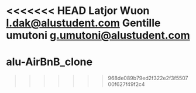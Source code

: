 <<<<<<< HEAD
Latjor Wuon l.dak@alustudent.com
Gentille umutoni g.umutoni@alustudent.com
=======
# alu-AirBnB_clone
>>>>>>> 968de089b79ed2f322e2f3f550700f627f49f2c4
